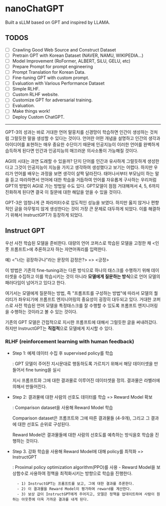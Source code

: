 # nanoChatGPT

Built a sLLM based on GPT and inspired by LLAMA. 

## TODOS

- [ ] Crawling Good Web Source and Construct Dataset
- [ ] Pretrain GPT with Korean Dataset (NAVER, NAMU, WIKIPEDIA...)
- [ ] Model Improvement (RoFormer, ALBERT, SiLU, GELU, etc)
- [ ] Prepare Prompt for prompt engineering
- [ ] Prompt Translation for Korean Data.
- [ ] Fine-tuning GPT with custom prompt.
- [ ] Evaluation with Various Performance Dataset
- [ ] Simple RLHF.
- [ ] Custom RLHF website.
- [ ] Customize GPT for adversarial training.
- [ ] Evaluation.
- [ ] Make things work!
- [ ] Deploy Custom ChatGPT.

--- 

GPT-3의 성과는 바로 거대한 언어 말뭉치를 신경망이 학습하면 인간이 생성하는 것처럼 그럴듯한 말을 생성할 수 있다는 것이다. 언어란 어떤 개념을 설명하고 인간의 생각과 아이디어를 표현하는 매우 중요한 수단이기 때문에 인공지능이 이러한 언어를 완벽하게 습득하게 된다면 인간과 인공지능의 매끄러운 의사소통이 가능해질 것이다. 


AGI의 시대는 과연 도래할 수 있을까? 단지 단어를 인간과 유사하게 그럴듯하게 생성한다고 그것이 인공지능이 지능을 가지고 생각하여 생성했다고 보기는 어렵다. 하지만 우리가 언어를 배우는 과정을 보면 생각이 살짝 달라진다. 태어나서부터 부모님이 하는 말을 듣고 따라하면서 언어에 대한 학습을 거듭하여 언어를 자유롭게 구사하는 우리처럼 GPT의 방법이 AGI로 가는 방법일 수도 있다. GPT모델이 점점 거대해져서 4, 5, 6까지 진화하게 된다면 결국 이 질문에 대한 해답을 얻을 수 있을 것이다.

GPT-3은 엄청나게 큰 파라미터수로 압도적인 성능을 보였다. 하지만 옳지 않거나 편향적인 글을 아무렇지 않게 생성한다는 것이 가장 큰 문제로 대두하게 되었다. 이를 해결하기 위해서 InstructGPT가 등장하게 되었다. 

## Instruct GPT

우선 사전 학습된 모델을 준비한다. 대량의 언어 코퍼스로 학습된 모델을 고정한 채 <인풋 프롬프트>에 추론하고자 하는 자연어쿼리를 입력한다. 

예) <"너는 굉장하구나"라는 문장의 감정은?> => <긍정>

이 방법은 기존의 fine-tuning과는 다른 방식으로 하나의 태스크를 수행하기 위해 데이터셋을 수집하고 이를 학습시키는 것이 아니라 **모델에게 질문하는 방식**으로 언어 모델의 패러다임이 넘어가고 있다고 한다. 

여기서는 모델에게 질문하는 방법, 즉 "프롬프트를 구성하는 방법"에 따라서 모델의 퀄리티가 좌우되기에 프롬프트 엔지니어링의 중요성이 굉장히 대두되고 있다. 거대한 코퍼스로 사전 학습된 언어 모델을 특정태스크를 잘 수행할 수 있도록 프롬프트 엔지니어링을 수행하는 것이라고 볼 수 있는 것이다.

기존의 GPT 모델은 간접적으로 지시한 프롬프트에 대해서 그럴듯한 글을 써내려갔다. 하지만 InstructGPT는 **직접적**으로 모델에게 지시할 수 있다. 

### RLHF (reinforcement learning with human feedback)

- Step 1: 예제 데이터 수집 후 supervised policy를 학습

    : GPT 모델이 주어진 지시문대로 행동하도록 가르치기 위해서 해당 데이터셋을 만들어서 fine tuning을 실시

    지시 프롬프트와 그에 대한 결과물로 이루어진 데이터셋을 정의. 결과물은 라벨러에 의해서 만들어진다. 

- Step 2: 결과물에 대한 사람의 선호도 데이터를 학습 => Reward Model 확보 

    : Comparison dataset을 사용해 Reward Model 학습 

    Comparison dataset은 프롬프트와 그에 따른 결과물들 (4-9개), 그리고 그 결과에 대한 선호도 순위로 구성된다. 

    Reward Model은 결과물들에 대한 사람의 선호도를 예측하는 방식을호 학습을 진행하는 것이다. 

- Step 3. 강화 학습을 사용해 Reward Model에 대해 policy를 최적화 => InstructGPT

    : Proximal policy optimization algorithm(PPO)를 사용
        - Reward Model을 보상함수로 사용하여 정책을 최적화시키는 방향으로 학습을 진행한다.

        - 1) InstructGPT는 프롬프트를 보고, 그에 대한 결과를 추론한다.
        - 2) 이 결과물을 Reward Model이 평가하여 reward를 계산한다.
        - 3) 보상 값이 InstructGPT에게 주어지고, 모델은 정책을 업데이트하여 사람이 원하는 아웃풋에 더욱 가까운 결과를 내게 된다. 
